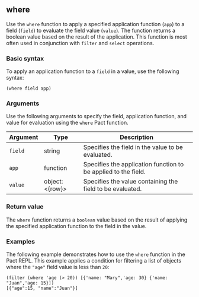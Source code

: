 ## where

Use the `where` function to apply a specified application function (`app`) to a field (`field`) to evaluate the field value (`value`).
The function returns a boolean value based on the result of the application.
This function is most often used in conjunction with `filter` and `select` operations.

### Basic syntax

To apply an application function to a `field` in a value, use the following syntax:

```pact
(where field app)
```

### Arguments

Use the following arguments to specify the field, application function, and value for evaluation using the `where` Pact function.

| Argument | Type | Description |
| --- | --- | --- |
| `field` | string | Specifies the field in the value to be evaluated. |
| `app` | function | Specifies the application function to be applied to the field. |
| `value` | object:<{row}> | Specifies the value containing the field to be evaluated. |

### Return value

The `where` function returns a `boolean` value based on the result of applying the specified application function to the field in the value.

### Examples

The following example demonstrates how to use the `where` function in the Pact REPL. 
This example applies a condition for filtering a list of objects where the `"age"` field value is less than `20`:

```pact
(filter (where 'age (> 20)) [{'name: "Mary",'age: 30} {'name: "Juan",'age: 15}])
[{"age":15, "name":"Juan"}]
```
